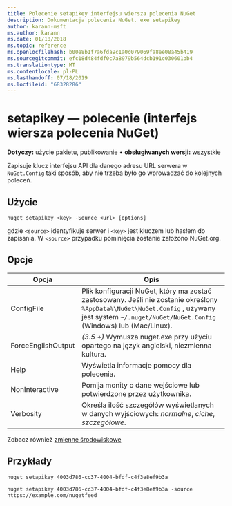 ```yaml
---
title: Polecenie setapikey interfejsu wiersza polecenia NuGet
description: Dokumentacja polecenia NuGet. exe setapikey
author: karann-msft
ms.author: karann
ms.date: 01/18/2018
ms.topic: reference
ms.openlocfilehash: b00e8b1f7a6fda9c1a0c079069fa8ee08a45b419
ms.sourcegitcommit: efc18d484fdf0c7a8979b564dcb191c030601bb4
ms.translationtype: MT
ms.contentlocale: pl-PL
ms.lasthandoff: 07/18/2019
ms.locfileid: "68328286"
---
```

# <a name="setapikey-command-nuget-cli"></a>setapikey — polecenie (interfejs wiersza polecenia NuGet)

**Dotyczy:** użycie pakietu, publikowanie &bullet; **obsługiwanych wersji:** wszystkie

Zapisuje klucz interfejsu API dla danego adresu URL serwera w `NuGet.Config` taki sposób, aby nie trzeba było go wprowadzać do kolejnych poleceń.

## <a name="usage"></a>Użycie

```cli
nuget setapikey <key> -Source <url> [options]
```

gdzie `<source>` identyfikuje serwer i `<key>` jest kluczem lub hasłem do zapisania. W `<source>` przypadku pominięcia zostanie założono NuGet.org.

## <a name="options"></a>Opcje

| Opcja | Opis |
| --- | --- |
| ConfigFile | Plik konfiguracji NuGet, który ma zostać zastosowany. Jeśli nie zostanie określony `%AppData%\NuGet\NuGet.Config` , używany jest system `~/.nuget/NuGet/NuGet.Config` (Windows) lub (Mac/Linux).|
| ForceEnglishOutput | *(3.5 +)* Wymusza nuget.exe przy użyciu opartego na język angielski, niezmienna kultura. |
| Help | Wyświetla informacje pomocy dla polecenia. |
| NonInteractive | Pomija monity o dane wejściowe lub potwierdzone przez użytkownika. |
| Verbosity | Określa ilość szczegółów wyświetlanych w danych wyjściowych: *normalne*, *ciche*, *szczegółowe*. |

Zobacz również [zmienne środowiskowe](cli-ref-environment-variables.md)

## <a name="examples"></a>Przykłady

```cli
nuget setapikey 4003d786-cc37-4004-bfdf-c4f3e8ef9b3a

nuget setapikey 4003d786-cc37-4004-bfdf-c4f3e8ef9b3a -source https://example.com/nugetfeed
```
